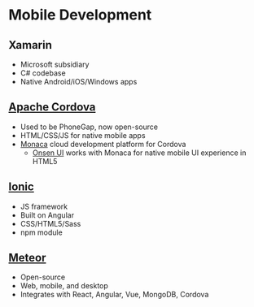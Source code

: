 # Mobile Development

## Xamarin

- Microsoft subsidiary
- C# codebase
- Native Android/iOS/Windows apps

## [Apache Cordova](https://cordova.apache.org/docs/en/latest/guide/overview/)

- Used to be PhoneGap, now open-source
- HTML/CSS/JS for native mobile apps
- [Monaca](https://monaca.io/) cloud development platform for Cordova
  - [Onsen UI](https://onsen.io/) works with Monaca for native mobile UI experience in HTML5

## [Ionic](https://ionicframework.com/)

- JS framework
- Built on Angular
- CSS/HTML5/Sass
- npm module

## [Meteor](https://www.meteor.com/)

- Open-source
- Web, mobile, and desktop
- Integrates with React, Angular, Vue, MongoDB, Cordova